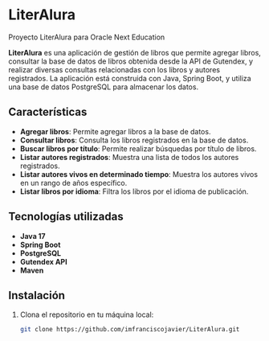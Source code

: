 # LiterAlura
Proyecto LiterAlura para Oracle Next Education

**LiterAlura** es una aplicación de gestión de libros que permite agregar libros, consultar la base de datos de libros obtenida desde la API de Gutendex, y realizar diversas consultas relacionadas con los libros y autores registrados. La aplicación está construida con Java, Spring Boot, y utiliza una base de datos PostgreSQL para almacenar los datos.

## Características

- **Agregar libros**: Permite agregar libros a la base de datos.
- **Consultar libros**: Consulta los libros registrados en la base de datos.
- **Buscar libros por título**: Permite realizar búsquedas por título de libros.
- **Listar autores registrados**: Muestra una lista de todos los autores registrados.
- **Listar autores vivos en determinado tiempo**: Muestra los autores vivos en un rango de años específico.
- **Listar libros por idioma**: Filtra los libros por el idioma de publicación.

## Tecnologías utilizadas

- **Java 17**
- **Spring Boot**
- **PostgreSQL**
- **Gutendex API**
- **Maven**

## Instalación

1. Clona el repositorio en tu máquina local:

   ```bash
   git clone https://github.com/imfranciscojavier/LiterAlura.git
